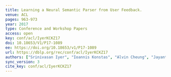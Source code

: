```yaml
---
title: Learning a Neural Semantic Parser from User Feedback.
venue: ACL
pages: 963-973
year: 2017
type: Conference and Workshop Papers
access: open
key: conf/acl/IyerKCKZ17
doi: 10.18653/V1/P17-1089
ee: https://doi.org/10.18653/v1/P17-1089
url: https://dblp.org/rec/conf/acl/IyerKCKZ17
authors: ["Srinivasan Iyer", "Ioannis Konstas", "Alvin Cheung", "Jayant Krishnamurthy", "Luke Zettlemoyer"]
sync_version: 3
cite_key: conf/acl/IyerKCKZ17
---
```

